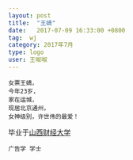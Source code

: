 ```yaml
---
layout: post
title:  "王婧"
date:   2017-07-09 16:33:00 +0800
tag:  wj
category: 2017年7月
type: logo
user: 王呶呶
---
```

```
女票王婧，
今年23岁，
家在运城，
现居北京通州，
女神级别，许世伟的最爱！
```
毕业于[山西财经大学](http://www.sxufe.edu.cn/)
```
广告学 学士
```
  


